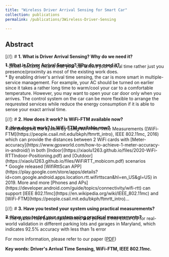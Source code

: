 ```yaml
---
title: "Wireless Driver Arrival Sensing for Smart Car"
collection: publications
permalink: /publications/3Wireless-Driver-Sensing

---
```

<style> div.a { line-height: 68%; margin-bottom: -10px;} </style> 

## Abstract
[//]: # <b> 1. What is Driver Arrival Sensing? Why do we need it?</b> <br>
<div class="a"> <b>1. What is Driver Arrival Sensing? Why do we need it? </b>  </div> 
  * Driver-Sensing means that your car knows your arrival time rather just you presence/proximity as most of the existing work does. <br>
  * By enabling driver's arrival time sensing, the car is more smart in multiple-service management. For example, your AC should be turned on earlier since it takes a rather long time to warm/cool your car to a comfortable temperature. However, you may want to open your car door only when you arrives. The control system on the car can be more flexible to arrange the requrested services while reduce the energy consumption if it is able to sense your exact arrival time.

[//]: # <b> 2. How does it work? Is WiFi-FTM available now? </b> <br>
<div class="a"> <b>2. How does it work? Is WiFi-FTM available now? </b>  </div> 
  * We designed the system by using WiFi Fine Time Measurements ([WiFi-FTM](https://people.csail.mit.edu/bkph/ftmrtt_intro), IEEE 802.11mc, 2016) which can provide the distances between 2 WiFi cards with [Meter-accuracy](https://www.gpsworld.com/how-to-achieve-1-meter-accuracy-in-android/) in both [Indoor](https://xiaolu1263.github.io/files/2020-WiFi-RTTIndoor-Positioning.pdf) and [Outdoor](https://xiaolu1263.github.io/files/WiFiRTT_mobicom.pdf) scenarios <br>
  * Google released [WifiRttScan APP](https://play.google.com/store/apps/details?id=com.google.android.apps.location.rtt.wifirttscan&hl=en_US&gl=US) in 2019. More and more [Phones and APs](https://developer.android.com/guide/topics/connectivity/wifi-rtt) can support [IEEE 802.11mc](https://en.wikipedia.org/wiki/IEEE_802.11mc) and [WiFi-FTM](https://people.csail.mit.edu/bkph/ftmrtt_intro)...

[//]: # <b> 3. Have you tested your system using practical measurements? </b>
<div class="a"> <b>3. Have you tested your system using practical measurements? </b>  </div> 
  *  The system has been implemented and ported it into Linux OS for real-world validation in different parking lots and garages in Maryland, which indicates 92.5% accuracy with less than 1s error <br>

For more information, please refer to our paper ([PDF](https://xiaolu1263.github.io/files/DriverSensing.pdf)) <br>

<b> Key words: Driver's Arrival Time Sensing, WiFi-FTM, IEEE 802.11mc.</b>
